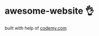 # awesome-website :ok_hand:                                                                     
built with help of <a href="http://johnelder.com/">codemy.com</a>
